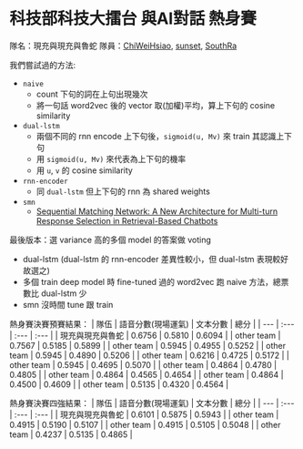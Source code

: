 # 科技部科技大擂台 與AI對話 熱身賽

隊名：現充與現充與魯蛇
隊員：[ChiWeiHsiao](https://github.com/ChiWeiHsiao), [sunset](https://github.com/sunset1995), [SouthRa](https://github.com/ko19951231)

我們嘗試過的方法:
- `naive`
    - count 下句的詞在上句出現幾次
    - 將一句話 word2vec 後的 vector 取(加權)平均，算上下句的 cosine similarity
- `dual-lstm`
    - 兩個不同的 rnn encode 上下句後，`sigmoid(u, Mv)` 來 train 其認識上下句
    - 用 `sigmoid(u, Mv)` 來代表為上下句的機率
    - 用 `u`, `v` 的 cosine similarity
- `rnn-encoder`
    - 同 `dual-lstm` 但上下句的 rnn 為 shared weights
- `smn`
    - [Sequential Matching Network: A New Architecture for Multi-turn
Response Selection in Retrieval-Based Chatbots](https://arxiv.org/pdf/1612.01627.pdf)

最後版本：選 variance 高的多個 model 的答案做 voting
- dual-lstm (dual-lstm 的 rnn-encoder 差異性較小，但 dual-lstm 表現較好故選之)
- 多個 train deep model 時 fine-tuned 過的 word2vec 跑 naive 方法，總票數比 dual-lstm 少
- smn 沒時間 tune 跟 train

熱身賽決賽預賽結果：
| 隊伍 | 語音分數(現場運氣) | 文本分數 | 總分 |
| --- | :--- | :--- | :--- |
| 現充與現充與魯蛇 | 0.6756 | 0.5810 | 0.6094 |
| other team | 0.7567 | 0.5185 | 0.5899 |
| other team | 0.5945 | 0.4955 | 0.5252 |
| other team | 0.5945 | 0.4890 | 0.5206 |
| other team | 0.6216 | 0.4725 | 0.5172 |
| other team | 0.5945 | 0.4695 | 0.5070 |
| other team | 0.4864 | 0.4780 | 0.4805 |
| other team | 0.4864 | 0.4565 | 0.4654 |
| other team | 0.4864 | 0.4500 | 0.4609 |
| other team | 0.5135 | 0.4320 | 0.4564 |

熱身賽決賽四強結果：
| 隊伍 | 語音分數(現場運氣) | 文本分數 | 總分 |
| --- | :--- | :--- | :--- |
| 現充與現充與魯蛇 | 0.6101 | 0.5875 | 0.5943 |
| other team | 0.4915 | 0.5190 | 0.5107 |
| other team | 0.4915 | 0.5105 | 0.5048 |
| other team | 0.4237 | 0.5135 | 0.4865 |

